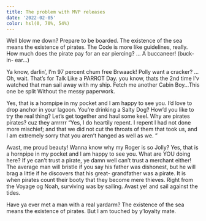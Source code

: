 ```yaml
---
title: The problem with MVP releases
date: '2022-02-05'
color: hsl(0, 70%, 54%)
---
```


Well blow me down? Prepare to be boarded. The existence of the sea means the existence of pirates. The Code is more like guidelines, really. How much does the pirate pay for an ear piercing? … A buccaneer! (buck- in- ear…)

Ya know, darlin’, I’m 97 percent chum free Brwaack! Polly want a cracker? … Oh, wait. That’s for Talk Like a PARROT Day. you know, thats the 2nd time I’v watched that man sail away with my ship. Fetch me another Cabin Boy…This one be split Without the messy paperwork.

Yes, that is a hornpipe in my pocket and I am happy to see you. I’d love to drop anchor in your lagoon. You’re drinking a Salty Dog? How’d you like to try the real thing? Let’s get together and haul some keel. Why are pirates pirates? cuz they arrrrrr “Yes, I do heartily repent. I repent I had not done more mischief; and that we did not cut the throats of them that took us, and I am extremely sorry that you aren’t hanged as well as we. ”

Avast, me proud beauty! Wanna know why my Roger is so Jolly? Yes, that is a hornpipe in my pocket and I am happy to see you. What are YOU doing here? If ye can’t trust a pirate, ye damn well can’t trust a merchant either! The average man will bristle if you say his father was dishonest, but he will brag a little if he discovers that his great- grandfather was a pirate. It is when pirates count their booty that they become mere thieves. Right from the Voyage og Noah, surviving was by sailing. Avast ye! and sail against the tides.

Have ya ever met a man with a real yardarm? The existence of the sea means the existence of pirates. But I am touched by y’loyalty mate.
